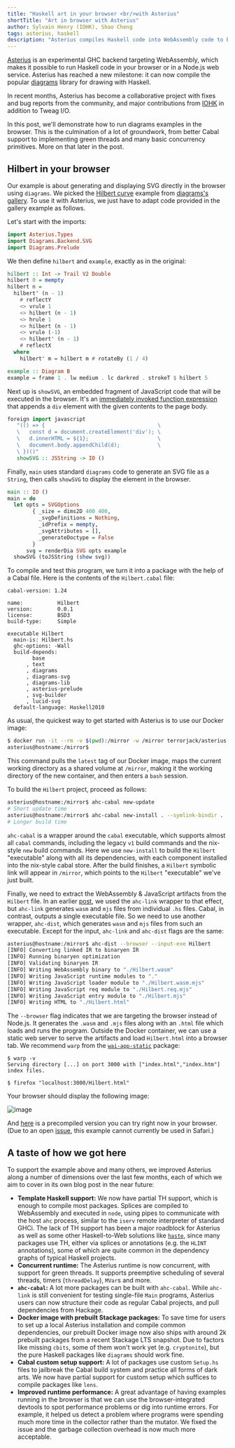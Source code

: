 ```yaml
---
title: "Haskell art in your browser <br/>with Asterius"
shortTitle: "Art in browser with Asterius"
author: Sylvain Henry (IOHK), Shao Cheng
tags: asterius, haskell
description: "Asterius compiles Haskell code into WebAssembly code to be executed in a browser or in Node.js. It has reached a new milestone by being able to compile the diagrams library and its dependencies."
---
```


[Asterius][asterius] is an experimental GHC backend targeting WebAssembly, which
makes it possible to run Haskell code in your browser or in a Node.js web
service. Asterius has reached a new milestone: it can now compile the popular
[diagrams][diagrams] library for drawing with Haskell.

In recent months, Asterius has become a collaborative project with fixes and bug
reports from the community, and major contributions from [IOHK][iohk] in
addition to Tweag I/O.

In this post, we'll demonstrate how to run diagrams examples in the
browser. This is the culmination of a lot of groundwork, from better
Cabal support to implementing green threads and many basic concurrency
primitives. More on that later in the post.

## Hilbert in your browser

Our example is about generating and displaying SVG directly in the browser using
`diagrams`. We picked the [Hilbert curve][Hilbert] example from
[diagrams's gallery][gallery]. To use it with Asterius, we just have to adapt code provided
in the gallery example as follows.

Let's start with the imports:

```haskell
import Asterius.Types
import Diagrams.Backend.SVG
import Diagrams.Prelude
```

We then define `hilbert` and `example`, exactly as in the original:

```haskell
hilbert :: Int -> Trail V2 Double
hilbert 0 = mempty
hilbert n =
  hilbert' (n - 1)
    # reflectY
    <> vrule 1
    <> hilbert (n - 1)
    <> hrule 1
    <> hilbert (n - 1)
    <> vrule (-1)
    <> hilbert' (n - 1)
    # reflectX
  where
    hilbert' m = hilbert m # rotateBy (1 / 4)

example :: Diagram B
example = frame 1 . lw medium . lc darkred . strokeT $ hilbert 5
```

Next up is `showSVG`, an embedded fragment of JavaScript code that will be
executed in the browser. It's an [immediately invoked function expression](https://en.wikipedia.org/wiki/Immediately_invoked_function_expression)
that appends a `div` element with the given contents to the page body.

```haskell
foreign import javascript
   "(() => {                                    \
   \   const d = document.createElement('div'); \
   \   d.innerHTML = ${1};                      \
   \   document.body.appendChild(d);            \
   \ })()"
   showSVG :: JSString -> IO ()
```

Finally, `main` uses standard `diagrams` code to generate an SVG file as a
`String`, then calls `showSVG` to display the element in the browser.

```haskell
main :: IO ()
main = do
  let opts = SVGOptions
        { _size = dims2D 400 400,
          _svgDefinitions = Nothing,
          _idPrefix = mempty,
          _svgAttributes = [],
          _generateDoctype = False
        }
      svg = renderDia SVG opts example
  showSVG (toJSString (show svg))
```

To compile and test this program, we turn it into a package with the help of a
Cabal file. Here is the contents of the `Hilbert.cabal` file:

```
cabal-version: 1.24

name:           Hilbert
version:        0.0.1
license:        BSD3
build-type:     Simple

executable Hilbert
  main-is: Hilbert.hs
  ghc-options: -Wall
  build-depends:
        base
      , text
      , diagrams
      , diagrams-svg
      , diagrams-lib
      , asterius-prelude
      , svg-builder
      , lucid-svg
  default-language: Haskell2010
```

As usual, the quickest way to get started with Asterius is to use our Docker
image:

```bash
$ docker run -it --rm -v $(pwd):/mirror -w /mirror terrorjack/asterius
asterius@hostname:/mirror$
```

This command pulls the `latest` tag of our Docker image, maps the current
working directory as a shared volume at `/mirror`, making it the working
directory of the new container, and then enters a `bash` session.

To build the `Hilbert` project, proceed as follows:

```bash
asterius@hostname:/mirror$ ahc-cabal new-update
# Short update time
asterius@hostname:/mirror$ ahc-cabal new-install . --symlink-bindir .
# Longer build time
```

`ahc-cabal` is a wrapper around the `cabal` executable, which supports almost
all `cabal` commands, including the legacy `v1` build commands and the nix-style
`new` build commands. Here we use `new-install` to build the `Hilbert`
"executable" along with all its dependencies, with each component installed into
the nix-style cabal store. After the build finishes, a `Hilbert` symbolic link
will appear in `/mirror`, which points to the `Hilbert` "executable" we've just
built.

Finally, we need to extract the WebAssembly & JavaScript artifacts
from the `Hilbert` file. In an earlier [post][todomvc], we used the
`ahc-link` wrapper to that effect, but `ahc-link` generates `wasm` and
`mjs` files from individual `.hs` files. Cabal, in contrast, outputs a
single executable file. So we need to use another wrapper, `ahc-dist`,
which generates `wasm` and `mjs` files from such an executable. Except
for the input, `ahc-link` and `ahc-dist` flags are the same:

```bash
asterius@hostname:/mirror$ ahc-dist --browser --input-exe Hilbert
[INFO] Converting linked IR to binaryen IR
[INFO] Running binaryen optimization
[INFO] Validating binaryen IR
[INFO] Writing WebAssembly binary to "./Hilbert.wasm"
[INFO] Writing JavaScript runtime modules to "."
[INFO] Writing JavaScript loader module to "./Hilbert.wasm.mjs"
[INFO] Writing JavaScript req module to "./Hilbert.req.mjs"
[INFO] Writing JavaScript entry module to "./Hilbert.mjs"
[INFO] Writing HTML to "./Hilbert.html"
```

The `--browser` flag indicates that we are targeting the browser
instead of Node.js. It generates the `.wasm` and `.mjs` files along with
an `.html` file which loads and runs the program. Outside the Docker
container, we can use a static web server to serve the artifacts and
load `Hilbert.html` into a browser tab. We recommend `warp` from
the [`wai-app-static`][wai-app-static] package:

```
$ warp -v
Serving directory [...] on port 3000 with ["index.html","index.htm"] index files.

$ firefox "localhost:3000/Hilbert.html"
```

Your browser should display the following image:

![image](../../img/posts/asterius-diagrams-Hilbert.png)

And [here][wasm-hilbert] is a precompiled version you can try right now in your
browser. (Due to an open [issue][safari-issue], this example cannot currently be
used in Safari.)

## A taste of how we got here

To support the example above and many others, we improved Asterius along a
number of dimensions over the last few months, each of which we aim to cover in
its own blog post in the near future:

- **Template Haskell support:** We now have partial TH support, which is enough
  to compile most packages. Splices are compiled to WebAssembly and executed  in
  `node`, using pipes to communicate with the host `ahc` process, similar to the
  `iserv` remote interpreter of standard GHCi. The lack of TH support has been a
  major roadblock for Asterius as well as some other Haskell-to-Web solutions
  like [`haste`][haste], since many packages use TH, either via splices or
  annotations (e.g. the `HLINT` annotations), some of which are quite common in
  the dependency graphs of typical Haskell projects.
- **Concurrent runtime:** The Asterius runtime is now
  concurrent, with support for green threads. It supports
  preemptive scheduling of several threads, timers (`threadDelay`),
  `MVar`s and more.
- **`ahc-cabal`:** A lot more packages can be built with `ahc-cabal`. While
  `ahc-link` is still convenient for testing single-file `Main` programs,
  Asterius users can now structure their code as regular Cabal projects, and
  pull dependencies from Hackage.
- **Docker image with prebuilt Stackage packages:** To save time for users to set up
  a local Asterius installation and compile common dependencies, our prebuilt
  Docker image now also ships with around 2k prebuilt packages from a recent Stackage
  LTS snapshot. Due to factors like missing `cbits`, some of them won't work yet
  (e.g. `cryptonite`), but the pure Haskell packages like `diagrams` should work
  fine.
- **Cabal custom setup support:** A lot of packages use custom `Setup.hs` files to
  jailbreak the Cabal build system and practice all forms of dark arts. We now
  have partial support for custom setup which suffices to compile packages like
  `lens`.
- **Improved runtime performance:** A great advantage of having examples running
  in the browser is that we can use the browser-integrated devtools to spot
  performance problems or dig into runtime errors. For example, it helped us
  detect a problem where programs were spending much more time in the collector
  rather than the mutator. We fixed the issue and the garbage collection
  overhead is now much more acceptable.

[asterius]: https://github.com/tweag/asterius
[diagrams]: https://diagrams.github.io
[iohk]: https://iohk.io
[gallery]: https://diagrams.github.io/gallery
[Hilbert]: https://diagrams.github.io/gallery/Hilbert.html
[todomvc]: https://www.tweag.io/posts/2018-12-20-asterius-todomvc.html
[wai-app-static]: https://github.com/yesodweb/wai/tree/master/wai-app-static
[wasm-hilbert]: https://tweag.io/wasm-hilbert
[safari-issue]: https://github.com/tweag/asterius/issues/401
[haste]: https://haste-lang.org

